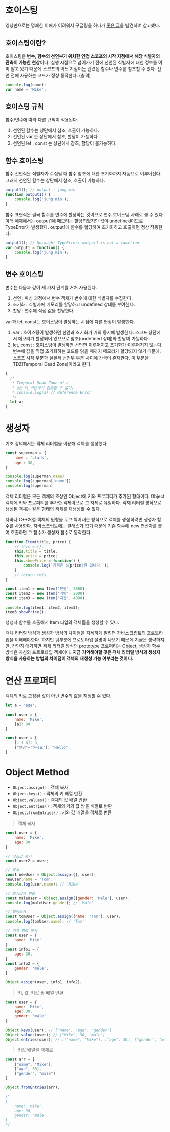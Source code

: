 # 호이스팅
영상만으로는 명쾌한 이해가 어려워서 구글링을 하다가 [좋은 글](https://tecoble.techcourse.co.kr/post/2021-04-25-hoisting/)을 발견하여 참고했다.

## 호이스팅이란?
호이스팅은 **변수, 함수의 선언부가 위치한 인접 스코프의 시작 지점에서 해당 식별자의 관측이 가능한 현상**이다. 실행 시점으로 넘어가기 전에 선언된 식별자에 대한 정보를 이미 알고 있기 때문에 스코프의 어느 지점이든 관련된 함수나 변수를 참조할 수 있다. 선언 전에 사용하는 코드가 정상 동작한다. (충격)
```javascript
console.log(name);
var name = 'Mike';
```

## 호이스팅 규칙
함수/변수에 따라 다른 규칙이 적용된다.
1. 선언된 함수는 상단에서 참조, 호출이 가능하다.
2. 선언된 var 는 상단에서 참조, 할당이 가능하다.
3. 선언된 let , const 는 상단에서 참조, 할당이 불가능하다.


## 함수 호이스팅

함수 선언식은 식별자가 수집될 때 함수 참조에 대한 초기화까지 자동으로 이루어진다. 그래서 선언된 함수는 상단에서 참조, 호출이 가능하다.
```javascript
output1(); // output : jung min
function output1() {
	console.log('jung min');
}
```

함수 표현식은 결국 함수를 변수에 할당하는 것이므로 변수 호이스팅 사례로 볼 수 있다.
아래 에제에서는 output1에 메모리는 할당되었지만 값이 undefined이므로 TypeError가 발생했다.
output1에 함수를 할당하여 초기화하고 호출하면 정상 작동한다.
```javascript
output1(); // Uncaught TypeError: output1 is not a function
var output1 = function() {
	console.log('jung min');
}
```


## 변수 호이스팅

변수는 다음과 같이 세 가지 단계를 거쳐 사용된다.
1. 선언 : 파싱 과정에서 변수 객체가 변수에 대한 식별자를 수집한다.
2. 초기화 : 식별자에 메모리를 할당하고 undefined 상태를 부여한다.
3. 할당 : 변수에 직접 값을 할당한다.

var과 let, const는 호이스팅이 발생하는 시점에 다른 현상이 발생한다.
1. var : 호이스팅이 발생하면 선언과 초기화가 거의 동시에 발생한다. 스코프 상단에서 메모리가 할당되어 있으므로 참조(undefined 상태)와 할당이 가능하다.
2. let, const : 호이스팅이 발생하면 선언만 이루어지고 초기화가 이루어지지 않는다. 변수에 값을 직접 초기화하는 코드를 읽을 때까지 메모리가 할당되지 않기 때문에, 스코프 시작 부분과 실질적 선언부 부분 사이에 간극이 존재한다. 이 부분을 TDZ(Temporal Dead Zone)이라고 한다.

```javascript
{
  /*
   * Temporal Dead Zone of a
   * a는 이 구간에서 참조할 수 없다.
   * console.log(a) // Reference Error
   */
  let a;
}
```


# 생성자
기초 강의에서는 객체 리터럴을 이용해 객체를 생성했다.

```jsx
const superman = {
    name : 'clark',
    age : 30,
}

console.log(superman.name)
console.log(superman['name'])
console.log(superman)
```

객체 리터럴은 모든 객체의 조상인 Object에 키와 프로퍼티가 추가된 형태이다. Object 객체에 키와 프로퍼티를 추가한 객체이므로 그 자체로 유일하다. 객체 리터럴 방식으로 생성된 객체는 같은 형태의 객체를 재생성할 수 없다.

자바나 C++처럼 객체의 원형을 두고 찍어내는 방식으로 객체를 생성하려면 생성자 함수를 사용한다. 자바스크립트에는 클래스가 없기 때문에 기존 함수에 new 연산자를 붙여 호출하면 그 함수가 생성자 함수로 동작한다.

```jsx
function Item(title, price) {
    // this = {};
    this.title = title;
    this.price = price;
    this.showPrice = function() {
        console.log(`가격은 ${price}원 입니다.`);
    }
    // return this
}

const item1 = new Item('인형', 3000);
const item2 = new Item('가방', 2000);
const item3 = new Item('지갑', 4000);

console.log(item1, item2, item3);
item3.showPrice();
```

생성자 함수를 호출해서 Item 타입의 객체들을 생성할 수 있다.

객체 리터럴 방식과 생성자 방식의 차이점을 자세하게 알려면 자바스크립트의 프로토타입을 이해해야한다. 하지만 뒷부분에 프로토타입 설명이 나오기 때문에 지금은 생략하지만, 간단히 애기하면 객체 리터럴 방식의 prototype 프로퍼티는 Object, 생성자 함수 방식은 자신의 프로토타입 객체이다. **지금 기억해야할 것은 객체 리터럴 방식과 생성자 방식을 사용하는 방법의 차이점이 객체의 재생성 가능 여부라는 것이다.**

# 연산 프로퍼티
객체의 키로 고정된 값이 아닌 변수의 값을 지정할 수 있다.

```jsx
let a = 'age';

const user = {
	name: 'Mike',
	[a]: 30
}
```

```jsx
const user = {
	[1 + 4]: 5,
	["안녕"+"하세요"]: "Hello"
}
```

# Object Method
- `Object.assign()` : 객체 복사
- `Object.keys()` : 객체의 키 배열 반환
- `Object.values()` : 객체의 값 배열 반환
- `Object.entries()` : 객체의 키와 값 쌍을 배열로 반환
- `Object.fromEntries()` : 키와 값 배열을 객체로 변환

> 객체 복사
> 

```jsx
const user = {
	name: 'Mike',
	age: 30
}

// 참조값 복사
const user2 = user; 

// 복사
const newUser = Object.assign({}, user); 
newUser.name = 'Tom';
console.log(user.name); // 'Mike'

// 초기값과 병합
const maleUser = Object.assign({gender: 'Male'}, user);
console.log(maleUser.gender); // 'Male'

// 덮어쓰기
const tomUser = Object.assign({name: 'Tom'}, user);
console.log(tomUser.name); // 'Tom'

// 객체 병합 복사
const user = {
	name: 'Mike'
}
const info1 = {
	age: 30,
}
const info2 = {
	gender: 'male',
}

Object.assign(user, info1, info2);
```

> 키, 값, 키값 쌍 배열 반환
> 

```jsx
const user = {
	name: 'Mike',
	age: 30,
	gender: 'male'
}

Object.keys(user); // ["name", "age", "gender"]
Object.values(user); // ["Mike", 30, "male"]
Object.entries(user); // [["name", "Mike"], ["age", 30], ["gender", "male"]]
```

> 키값 배열을 객체로
> 

```jsx
const arr = [
	["name", "Mike"], 
	["age", 30], 
	["gender", "male"]
]

Object.fromEntries(arr);

/*
{
	name: 'Mike',
	age: 30,
	gender: 'male',
}
*/
```

